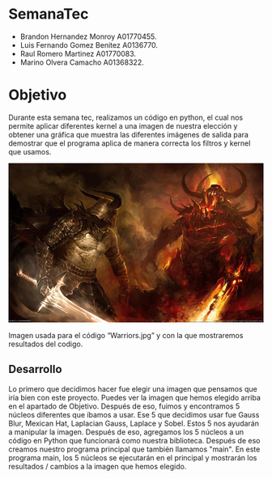 # SemanaTec

- Brandon Hernandez Monroy A01770455.
- Luis Fernando Gomez Benitez A0136770.
- Raul Romero Martinez A01770083.
- Marino Olvera Camacho A01368322.

# Objetivo

Durante esta semana tec, realizamos un código en python, el cual nos permite aplicar diferentes kernel a una imagen de nuestra elección y obtener una gráfica que muestra las diferentes imágenes de salida para demostrar que el programa aplica de manera correcta los filtros y kernel que usamos.

![alt text](https://github.com/Mahrex308/SemanaTec_toolsvision/blob/main/Warrior.jpeg)

Imagen usada para el código “Warriors.jpg” y con la que mostraremos resultados del codigo.

## Desarrollo

Lo primero que decidimos hacer fue elegir una imagen que pensamos que iría bien con este proyecto. Puedes ver la imagen que hemos elegido arriba en el apartado de Objetivo. Después de eso, fuimos y encontramos 5 núcleos diferentes que íbamos a usar. Ese 5 que decidimos usar fue Gauss Blur, Mexican Hat, Laplacian Gauss, Laplace y Sobel. Estos 5 nos ayudarán a manipular la imagen. Después de eso, agregamos los 5 núcleos a un código en Python que funcionará como nuestra biblioteca. Después de eso creamos nuestro programa principal que también llamamos "main". En este programa main, los 5 núcleos se ejecutarán en el principal y mostrarán los resultados / cambios a la imagen que hemos elegido.

